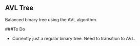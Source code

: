 ## AVL Tree

Balanced binary tree using the AVL algorithm.

###To Do
  - Currently just a regular binary tree.  Need to transition to AVL.